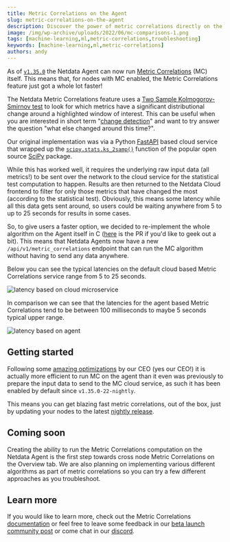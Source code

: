 ```yaml
---
title: Metric Correlations on the Agent
slug: metric-correlations-on-the-agent
description: Discover the power of metric correlations directly on the agent with Netdata, enabling insightful analysis of your infrastructure. Learn more in our blog.
image: /img/wp-archive/uploads/2022/06/mc-comparisons-1.png
tags: [machine-learning,ml,metric-correlations,troubleshooting]
keywords: [machine-learning,ml,metric-correlations]
authors: andy
---
```

As of <a href="https://github.com/netdata/netdata/releases/tag/v1.35.0" target="_blank" rel="noopener"><code>v1.35.0</code></a> the Netdata Agent can now run <a href="https://learn.netdata.cloud/docs/cloud/insights/metric-correlations" target="_blank" rel="noopener">Metric Correlations</a> (MC) itself. This means that, for nodes with MC enabled, the Metric Correlations feature just got a whole lot faster!
<!--truncate-->
The Netdata Metric Correlations feature uses a <a href="https://en.wikipedia.org/wiki/Kolmogorov%E2%80%93Smirnov_test#Two-sample_Kolmogorov%E2%80%93Smirnov_test" target="_blank" rel="noopener">Two Sample Kolmogorov-Smirnov test</a> to look for which metrics have a significant distributional change around a highlighted window of interest. This can be useful when you are interested in short term "<a href="https://en.wikipedia.org/wiki/Change_detection" target="_blank" rel="noopener">change detection</a>" and want to try answer the question "what else changed around this time?".

Our original implementation was via a Python <a href="https://fastapi.tiangolo.com/" target="_blank" rel="noopener">FastAPI</a> based cloud service that wrapped up the <code><a href="https://docs.scipy.org/doc/scipy/reference/generated/scipy.stats.ks_2samp.html" target="_blank" rel="noopener">scipy.stats.ks_2samp()</a></code> function of the popular open source <a href="https://docs.scipy.org/doc/scipy/index.html" target="_blank" rel="noopener">SciPy</a> package.

While this has worked well, it requires the underlying raw input data (all metrics!) to be sent over the network to the cloud service for the statistical test computation to happen. Results are then returned to the Netdata Cloud frontend to filter for only those metrics that have changed the most (according to the statistical test). Obviously, this means some latency while all this data gets sent around, so users could be waiting anywhere from 5 to up to 25 seconds for results in some cases.

So, to give users a faster option, we decided to re-implement the whole algorithm on the Agent itself in C (<a href="https://github.com/netdata/netdata/pull/12582" target="_blank" rel="noopener">here</a> is the PR if you'd like to geek out a bit). This means that Netdata Agents now have a new <code>/api/v1/metric_correlations</code> endpoint that can run the MC algorithm without having to send any data anywhere.

Below you can see the typical latencies on the default cloud based Metric Correlations service range from 5 to 25 seconds.

![latency based on cloud microservice](/img/wp-archive/uploads/2022/06/mc_cloud_latency-1-600x211.png)

In comparison we can see that the latencies for the agent based Metric Correlations tend to be between 100 milliseconds to maybe 5 seconds typical upper range.

![latency based on agent](/img/wp-archive/uploads/2022/06/mc_agent_latency-2-600x211.png)

## Getting started

Following some <a href="https://github.com/netdata/netdata/pull/13107" target="_blank" rel="noopener">amazing optimizations</a> by our CEO (yes our CEO!) it is actually more efficient to run MC on the agent than it even was previously to prepare the input data to send to the MC cloud service, as such it has been enabled by default since <code>v1.35.0-22-nightly</code>.

This means you can get blazing fast metric correlations, out of the box, just by updating your nodes to the latest <a href="https://learn.netdata.cloud/docs/agent/packaging/installer/#nightly-vs-stable-releases" target="_blank" rel="noopener">nightly release</a>.

## Coming soon

Creating the ability to run the Metric Correlations computation on the Netdata Agent is the first step towards cross node Metric Correlations on the Overview tab. We are also planning on implementing various different algorithms as part of metric correlations so you can try a few different approaches as you troubleshoot.

## Learn more

If you would like to learn more, check out the Metric Correlations <a href="https://learn.netdata.cloud/docs/cloud/insights/metric-correlations#metric-correlations-on-the-agent" target="_blank" rel="noopener">documentation</a> or feel free to leave some feedback in our <a href="https://community.netdata.cloud/t/metric-correlations-on-agent-beta-launch/2943" target="_blank" rel="noopener">beta launch community post</a> or come chat in our <a href="https://discord.gg/kUk3nCmbtx" target="_blank" rel="noopener">discord</a>.